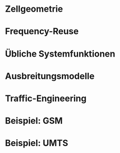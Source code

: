 # Zellgeometrie


# Frequency-Reuse


# Übliche Systemfunktionen


# Ausbreitungsmodelle


# Traffic-Engineering


# Beispiel: GSM


# Beispiel: UMTS

